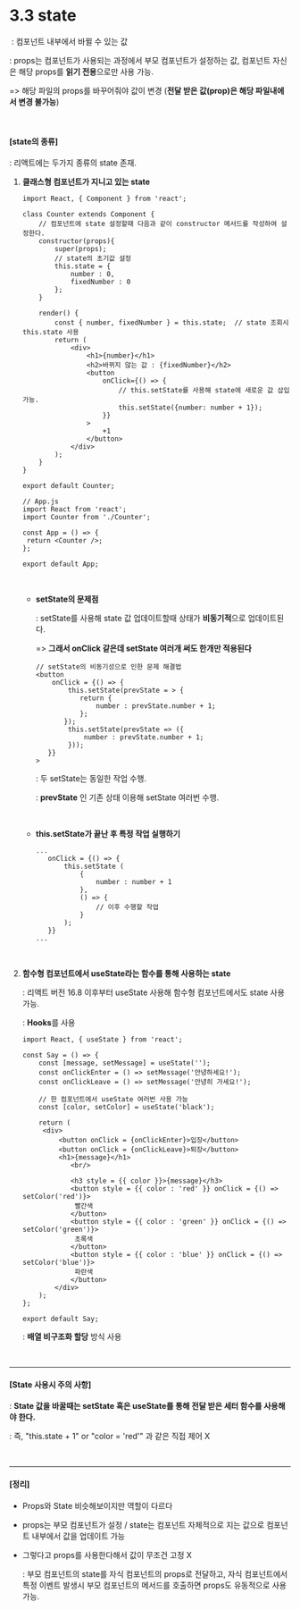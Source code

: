 # 3.3 state

​	: 컴포넌트 내부에서 바뀔 수 있는 값

: props는 컴포넌트가 사용되는 과정에서 부모 컴포넌트가 설정하는 값, 컴포넌트 자신은 해당 props를 **읽기 전용**으로만 사용 가능.

=> 해당 파일의 props를 바꾸어줘야 값이 변경 (**전달 받은 값(prop)은 해당 파일내에서 변경 불가능**)

<br>

#### [state의 종류]

: 리액트에는 두가지 종류의 state 존재.

1. **클래스형 컴포넌트가 지니고 있는 state**

   ```react
   import React, { Component } from 'react';
   
   class Counter extends Component {
       // 컴포넌트에 state 설정할때 다음과 같이 constructor 메서드를 작성하여 설정한다.
       constructor(props){
           super(props);
           // state의 초기값 설정
           this.state = {
               number : 0,
               fixedNumber : 0
           };
       }
   
       render() {
           const { number, fixedNumber } = this.state;  // state 조회시 this.state 사용
           return (
               <div>
                   <h1>{number}</h1>
                   <h2>바뀌지 않는 값 : {fixedNumber}</h2>
                   <button
                       onClick={() => {
                           // this.setState를 사용해 state에 새로운 값 삽입 가능.
                           this.setState({number: number + 1});
                       }}
                   >
                       +1
                   </button>
               </div>
           );
       }
   }
   
   export default Counter;
   ```

   ```react
   // App.js	
   import React from 'react';
   import Counter from './Counter';
   
   const App = () => {
   	return <Counter />;
   };
   
   export default App;
   ```

   <br>

   - **setState의 문제점**

     : setState를 사용해 state 값 업데이트할때 상태가 **비동기적**으로 업데이트된다.

     => **그래서 onClick 같은데 setState 여러개 써도 한개만 적용된다**

     ```react
     // setState의 비동기성으로 인한 문제 해결법
     <button
         onClick = {() => {
             this.setState(prevState = > {
             	return {
             		number : prevState.number + 1;
         		};
         	});
             this.setState(prevState => ({
                 number : prevState.number + 1;
             }));
     	}}
     >
     ```

     : 두 setState는 동일한 작업 수행.

     : **prevState** 인 기존 상태 이용해 setState 여러번 수행.

   <br>

   - **this.setState가 끝난 후 특정 작업 실행하기**

     ```react
     ...
     	onClick = {() => {
     		this.setState (
     			{
     				number : number + 1
     			},
     			() => {
     				// 이후 수행할 작업
     			}
     		);
     	}}
     ...
     ```

   <br>

2. **함수형 컴포넌트에서 useState라는 함수를 통해 사용하는 state** 

   : 리액트 버전 16.8 이후부터 useState 사용해 함수형 컴포넌트에서도 state 사용 가능.

   : **Hooks**를 사용

   ```react
   import React, { useState } from 'react';
   
   const Say = () => {
       const [message, setMessage] = useState('');
       const onClickEnter = () => setMessage('안녕하세요!');
       const onClickLeave = () => setMessage('안녕히 가세요!');
       
       // 한 컴포넌트에서 useState 여러번 사용 가능
       const [color, setColor] = useState('black');
       
       return (
       	<div>
           	<button onClick = {onClickEnter}>입장</button>
           	<button onClick = {onClickLeave}>퇴장</button>
           	<h1>{message}</h1>
               <br/>
               
               <h3 style = {{ color }}>{message}</h3>
               <button style = {{ color : 'red' }} onClick = {() => setColor('red')}>
               	빨간색
               </button>
               <button style = {{ color : 'green' }} onClick = {() => setColor('green')}>
               	초록색
               </button>
               <button style = {{ color : 'blue' }} onClick = {() => setColor('blue')}>
               	파란색
               </button>
           </div>
       );
   };
   
   export default Say;
   ```

   : **배열 비구조화 할당** 방식 사용

<br>

-----

#### [State 사용시 주의 사항]

: **State 값을 바꿀때는 setState 혹은 useState를 통해 전달 받은 세터 함수를 사용해야 한다.**

: 즉, "this.state + 1" or "color = 'red'" 과 같은 직접 제어 X

<br>

-----

#### [정리]

- Props와 State 비슷해보이지만 역할이 다르다

- props는 부모 컴포넌트가 설정 / state는 컴포넌트 자체적으로 지는 값으로 컴포넌트 내부에서 값을 업데이트 가능

- 그렇다고 props를 사용한다해서 값이 무조건 고정 X

  : 부모 컴포넌트의 state를 자식 컴포넌트의 props로 전달하고, 자식 컴포넌트에서 특정 이벤트 발생시 부모 컴포넌트의 메서드를 호출하면 props도 유동적으로 사용 가능.

